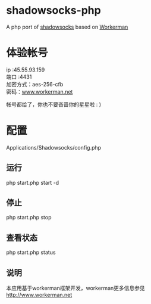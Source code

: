 # shadowsocks-php
A php port of [shadowsocks](https://github.com/shadowsocks/shadowsocks) based on [Workerman](https://github.com/walkor/Workerman)

# 体验帐号
ip :45.55.93.159  
端口 :4431  
加密方式：aes-256-cfb  
密码：www.workerman.net  

帐号都给了，你也不要吝啬你的星星啦 : )

# 配置
Applications/Shadowsocks/config.php

## 运行

php start.php start -d

## 停止

php start.php stop

## 查看状态

php start.php status

## 说明

本应用基于workerman框架开发，workerman更多信息参见 http://www.workerman.net
